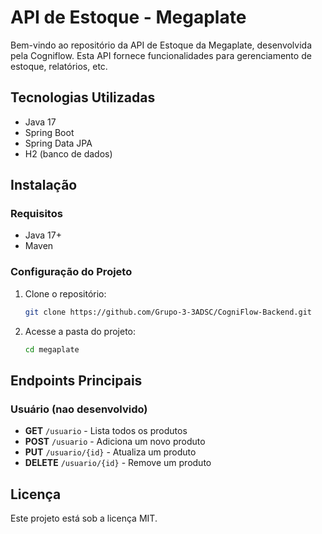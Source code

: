 # API de Estoque - Megaplate

Bem-vindo ao repositório da API de Estoque da Megaplate, desenvolvida pela Cogniflow. Esta API fornece funcionalidades para gerenciamento de estoque, relatórios, etc.

## Tecnologias Utilizadas

- Java 17
- Spring Boot
- Spring Data JPA
- H2 (banco de dados)

## Instalação

### Requisitos
- Java 17+
- Maven

### Configuração do Projeto

1. Clone o repositório:
   ```sh
   git clone https://github.com/Grupo-3-3ADSC/CogniFlow-Backend.git
   ```
2. Acesse a pasta do projeto:
   ```sh
   cd megaplate
   ```

## Endpoints Principais

### Usuário (nao desenvolvido)
- **GET** `/usuario` - Lista todos os produtos
- **POST** `/usuario` - Adiciona um novo produto
- **PUT** `/usuario/{id}` - Atualiza um produto
- **DELETE** `/usuario/{id}` - Remove um produto

## Licença
Este projeto está sob a licença MIT.
